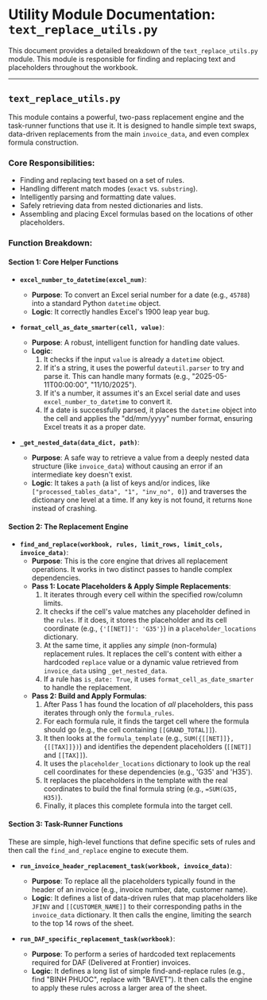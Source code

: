 # Utility Module Documentation: `text_replace_utils.py`

This document provides a detailed breakdown of the `text_replace_utils.py` module. This module is responsible for finding and replacing text and placeholders throughout the workbook.

---

## `text_replace_utils.py`

This module contains a powerful, two-pass replacement engine and the task-runner functions that use it. It is designed to handle simple text swaps, data-driven replacements from the main `invoice_data`, and even complex formula construction.

### Core Responsibilities:
- Finding and replacing text based on a set of rules.
- Handling different match modes (`exact` vs. `substring`).
- Intelligently parsing and formatting date values.
- Safely retrieving data from nested dictionaries and lists.
- Assembling and placing Excel formulas based on the locations of other placeholders.

### Function Breakdown:

#### Section 1: Core Helper Functions

- **`excel_number_to_datetime(excel_num)`**:
    - **Purpose**: To convert an Excel serial number for a date (e.g., `45788`) into a standard Python `datetime` object.
    - **Logic**: It correctly handles Excel's 1900 leap year bug.

- **`format_cell_as_date_smarter(cell, value)`**:
    - **Purpose**: A robust, intelligent function for handling date values.
    - **Logic**:
        1. It checks if the input `value` is already a `datetime` object.
        2. If it's a string, it uses the powerful `dateutil.parser` to try and parse it. This can handle many formats (e.g., "2025-05-11T00:00:00", "11/10/2025").
        3. If it's a number, it assumes it's an Excel serial date and uses `excel_number_to_datetime` to convert it.
        4. If a date is successfully parsed, it places the `datetime` object into the cell and applies the "dd/mm/yyyy" number format, ensuring Excel treats it as a proper date.

- **`_get_nested_data(data_dict, path)`**:
    - **Purpose**: A safe way to retrieve a value from a deeply nested data structure (like `invoice_data`) without causing an error if an intermediate key doesn't exist.
    - **Logic**: It takes a `path` (a list of keys and/or indices, like `["processed_tables_data", "1", "inv_no", 0]`) and traverses the dictionary one level at a time. If any key is not found, it returns `None` instead of crashing.

#### Section 2: The Replacement Engine

- **`find_and_replace(workbook, rules, limit_rows, limit_cols, invoice_data)`**:
    - **Purpose**: This is the core engine that drives all replacement operations. It works in two distinct passes to handle complex dependencies.
    - **Pass 1: Locate Placeholders & Apply Simple Replacements**:
        1. It iterates through every cell within the specified row/column limits.
        2. It checks if the cell's value matches any placeholder defined in the `rules`. If it does, it stores the placeholder and its cell coordinate (e.g., `{'[[NET]]': 'G35'}`) in a `placeholder_locations` dictionary.
        3. At the same time, it applies any *simple* (non-formula) replacement rules. It replaces the cell's content with either a hardcoded `replace` value or a dynamic value retrieved from `invoice_data` using `_get_nested_data`.
        4. If a rule has `is_date: True`, it uses `format_cell_as_date_smarter` to handle the replacement.
    - **Pass 2: Build and Apply Formulas**:
        1. After Pass 1 has found the location of *all* placeholders, this pass iterates through only the `formula_rules`.
        2. For each formula rule, it finds the target cell where the formula should go (e.g., the cell containing `[[GRAND_TOTAL]]`).
        3. It then looks at the `formula_template` (e.g., `SUM({[[NET]]}, {[[TAX]]})`) and identifies the dependent placeholders (`[[NET]]` and `[[TAX]]`).
        4. It uses the `placeholder_locations` dictionary to look up the real cell coordinates for these dependencies (e.g., 'G35' and 'H35').
        5. It replaces the placeholders in the template with the real coordinates to build the final formula string (e.g., `=SUM(G35, H35)`).
        6. Finally, it places this complete formula into the target cell.

#### Section 3: Task-Runner Functions

These are simple, high-level functions that define specific sets of rules and then call the `find_and_replace` engine to execute them.

- **`run_invoice_header_replacement_task(workbook, invoice_data)`**:
    - **Purpose**: To replace all the placeholders typically found in the header of an invoice (e.g., invoice number, date, customer name).
    - **Logic**: It defines a list of data-driven rules that map placeholders like `JFINV` and `[[CUSTOMER_NAME]]` to their corresponding paths in the `invoice_data` dictionary. It then calls the engine, limiting the search to the top 14 rows of the sheet.

- **`run_DAF_specific_replacement_task(workbook)`**:
    - **Purpose**: To perform a series of hardcoded text replacements required for DAF (Delivered at Frontier) invoices.
    - **Logic**: It defines a long list of simple find-and-replace rules (e.g., find "BINH PHUOC", replace with "BAVET"). It then calls the engine to apply these rules across a larger area of the sheet.

